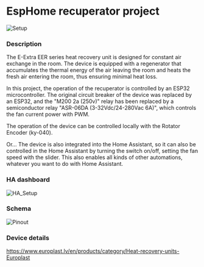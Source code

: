 # EspHome recuperator project

![Setup](https://drive.google.com/uc?export=view&id=15n5Hxg3Yx9Xn9xuNVVZ8pNVCahk-ZVsF)

### Description
The E-Extra EER series heat recovery unit is designed for constant air exchange in the room. The device is equipped with a regenerator that accumulates the thermal energy of the air leaving the room and heats the fresh air entering the room, thus ensuring minimal heat loss.

In this project, the operation of the recuperator is controlled by an ESP32 microcontroller. The original circuit breaker of the device was replaced by an ESP32, and the "M200 2a (250v)" relay has been replaced by a semiconductor relay "ASR-06DA (3-32Vdc/24-280Vac 6A)", which controls the fan current power with PWM.

The operation of the device can be controlled locally with the Rotator Encoder (ky-040).

Or...
The device is also integrated into the Home Assistant, so it can also be controlled in the Home Assistant by turning the switch on/off, setting the fan speed with the slider. This also enables all kinds of other automations, whatever you want to do with Home Assistant.

### HA dashboard
![HA_Setup](https://drive.google.com/uc?export=view&id=1rug0GrO5NXNkyhwpLsRPXZXKv4TGtyl5)

### Schema
![Pinout](https://drive.google.com/uc?export=view&id=16xxMSrrb5SOsrR6i8P5eC5VUrEPZPX_I)


### Device details
https://www.europlast.lv/en/products/category/Heat-recovery-units-Europlast
